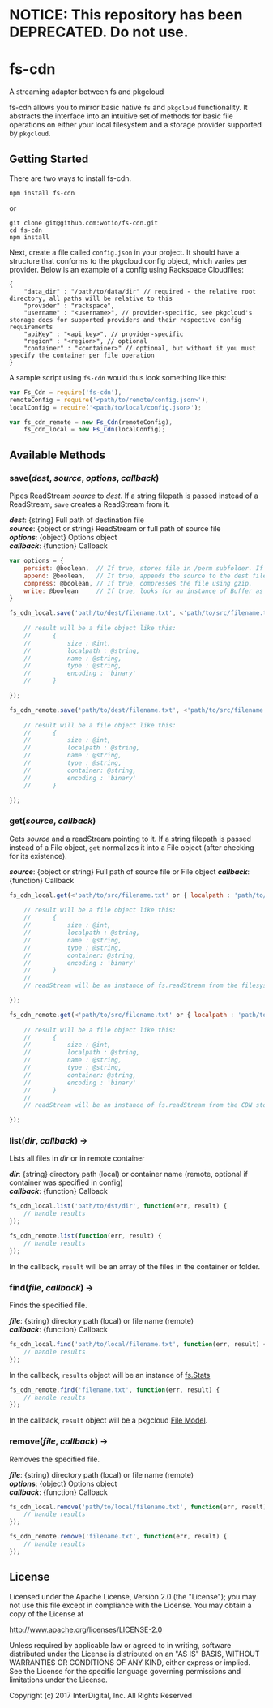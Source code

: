 # **NOTICE:** This repository has been **DEPRECATED**. Do not use.
fs-cdn
======

A streaming adapter between fs and pkgcloud

fs-cdn allows you to mirror basic native `fs` and `pkgcloud` functionality. It abstracts the interface into an intuitive set of methods for basic file operations on either your local filesystem and a storage provider supported by `pkgcloud`.

Getting Started
---------------

There are two ways to install fs-cdn.

    npm install fs-cdn

or

    git clone git@github.com:wotio/fs-cdn.git
    cd fs-cdn
    npm install

Next, create a file called `config.json` in your project. It should have a structure that conforms to the pkgcloud config object, which varies per provider. Below is an example of a config using Rackspace Cloudfiles:

    {
    	"data_dir" : "/path/to/data/dir" // required - the relative root directory, all paths will be relative to this
	    "provider" : "rackspace",
	    "username" : "<username>", // provider-specific, see pkgcloud's storage docs for supported providers and their respective config requirements
	    "apiKey" : "<api key>",	// provider-specific
        "region" : "<region>", // optional
	    "container" : "<container>" // optional, but without it you must specify the container per file operation
    }

A sample script using `fs-cdn` would thus look something like this: 

```Javascript
var Fs_Cdn = require('fs-cdn'),
remoteConfig = require('<path/to/remote/config.json>'),
localConfig = require('<path/to/local/config.json>');

var fs_cdn_remote = new Fs_Cdn(remoteConfig),
	fs_cdn_local = new Fs_Cdn(localConfig);
```

Available Methods
-----------------

### **save(*dest*, *source*, *options*, *callback*)**
Pipes ReadStream *source* to *dest*. If a string filepath is passed instead of a ReadStream, `save` creates a ReadStream from it.

***dest***: {string} Full path of destination file  
***source***: {object or string} ReadStream or full path of source file  
***options***: {object} Options object  
***callback***: {function} Callback  

```Javascript
var options = {
	persist: @boolean,	// If true, stores file in /perm subfolder. If false, stores files in /tmp 
	append: @boolean,	// If true, appends the source to the dest file, instead of overwriting
	compress: @boolean,	// If true, compresses the file using gzip.
	write: @boolean		// If true, looks for an instance of Buffer as argument[1] and writes it to the file.
}

fs_cdn_local.save('path/to/dest/filename.txt', <'path/to/src/filename.txt' or fs.createReadStream('path/to/src/filename.txt')>, options, function(err, result) {
	
	// result will be a file object like this:
	//		{
	//			size : @int,
	//			localpath : @string,
	//			name : @string,
	//			type : @string,
	//			encoding : 'binary'
	//		}

});

fs_cdn_remote.save('path/to/dest/filename.txt', <'path/to/src/filename.txt' or fs.createReadStream('path/to/src/filename.txt')>, options, function(err, result) {
	
	// result will be a file object like this:
	//		{
	//			size : @int,
	//			localpath : @string,
	//			name : @string,
	//			type : @string,
	//			container: @string,
	//			encoding : 'binary'
	//		}

});
```

### **get(*source*, *callback*)**
Gets *source* and a readStream pointing to it. If a string filepath is passed instead of a File object, `get` normalizes it into a File object (after checking for its existence).

***source***: {object or string} Full path of source file or File object
***callback***: {function} Callback

```Javascript
fs_cdn_local.get(<'path/to/src/filename.txt' or { localpath : 'path/to/src/filename.txt', name: 'filename.txt', encoding: 'binary' }>, function(err, result, readStream) {
	
	// result will be a file object like this:
	//		{
	//			size : @int,
	//			localpath : @string,
	//			name : @string,
	//			type : @string,
	//			container: @string,
	//			encoding : 'binary'
	//		}
	//
	// readStream will be an instance of fs.readStream from the filesystem

});

fs_cdn_remote.get(<'path/to/src/filename.txt' or { localpath : 'path/to/src/filename.txt', name: 'filename.txt', encoding: 'binary' }>, function(err, result, readStream) {
	
	// result will be a file object like this:
	//		{
	//			size : @int,
	//			localpath : @string,
	//			name : @string,
	//			type : @string,
	//			container: @string,
	//			encoding : 'binary'
	//		}
	//
	// readStream will be an instance of fs.readStream from the CDN storage provider

});
```

### **list(*dir*, *callback*)** ->  
Lists all files in *dir* or in remote container

***dir***: {string} directory path (local) or container name (remote, optional if container was specified in config)  
***callback***: {function} Callback  

```Javascript
fs_cdn_local.list('path/to/dst/dir', function(err, result) {
	// handle results
});
```

```Javascript
fs_cdn_remote.list(function(err, result) {
	// handle results
});
```

In the callback, `result` will be an array of the files in the container or folder.

### **find(*file*, *callback*)** ->  
Finds the specified file.

***file***: {string} directory path (local) or file name (remote)  
***callback***: {function} Callback  

```Javascript
fs_cdn_local.find('path/to/local/filename.txt', function(err, result) {
	// handle results
});
```

In the callback, `results` object will be an instance of [fs.Stats](http://nodejs.org/api/fs.html#fs_class_fs_stats)

```Javascript
fs_cdn_remote.find('filename.txt', function(err, result) {
	// handle results
});
```

In the callback, `result` object will be a pkgcloud [File Model](https://github.com/pkgcloud/pkgcloud/blob/master/docs/providers/rackspace/storage.md#file-model).

### **remove(*file*, *callback*)** ->  
Removes the specified file.

***file***: {string} directory path (local) or file name (remote)  
***options***: {object} Options object  
***callback***: {function} Callback  

```Javascript
fs_cdn_local.remove('path/to/local/filename.txt', function(err, result) {
	// handle results
});
```

```Javascript
fs_cdn_remote.remove('filename.txt', function(err, result) {
	// handle results
});
```

## License

Licensed under the Apache License, Version 2.0 (the "License"); you may not use this file except in compliance with the License. You may obtain a copy of the License at

http://www.apache.org/licenses/LICENSE-2.0

Unless required by applicable law or agreed to in writing, software distributed under the License is distributed on an "AS IS" BASIS, WITHOUT WARRANTIES OR CONDITIONS OF ANY KIND, either express or implied. See the License for the specific language governing permissions and limitations under the License.

Copyright (c) 2017 InterDigital, Inc. All Rights Reserved
